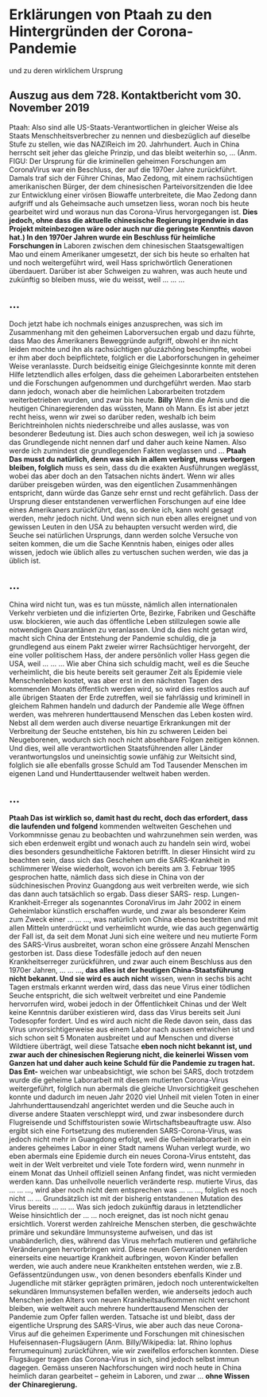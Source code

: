 # Erklärungen von Ptaah zu den Hintergründen der Corona-Pandemie
und zu deren wirklichem Ursprung
## Auszug aus dem 728. Kontaktbericht vom 30. November 2019
Ptaah: Also sind alle US-Staats-Verantwortlichen in gleicher Weise als Staats Menschheitsverbrecher zu nennen und diesbezüglich auf dieselbe Stufe zu stellen, wie das NAZIReich im 20. Jahrhundert. Auch in China herrscht seit jeher das gleiche Prinzip, und das bleibt weiterhin so, … (Anm. FIGU: Der Ursprung für die kriminellen geheimen Forschungen am CoronaVirus war ein Beschluss, der auf die 1970er Jahre zurückführt. Damals traf sich der Führer Chinas, Mao Zedong, mit einem rachsüchtigen amerikanischen Bürger, der dem chinesischen Parteivorsitzenden die Idee zur Entwicklung einer virösen Biowaffe unterbreitete, die Mao Zedong dann aufgriff und als Geheimsache auch umsetzen liess, woran noch bis heute gearbeitet wird und woraus nun das Corona-Virus hervorgegangen ist. **Dies jedoch, ohne dass die aktuelle**
**chinesische Regierung irgendwie in das Projekt miteinbezogen wäre oder auch nur die geringste**
**Kenntnis davon hat.) In den 1970er Jahren wurde ein Beschluss für heimliche Forschungen in**
Laboren zwischen dem chinesischen Staatsgewaltigen Mao und einem Amerikaner umgesetzt, der sich bis heute so erhalten hat und noch weitergeführt wird, weil Hass sprichwörtlich Generationen überdauert. Darüber ist aber Schweigen zu wahren, was auch heute und zukünftig so bleiben muss, wie du weisst, weil … … …
## …
Doch jetzt habe ich nochmals einiges anzusprechen, was sich im Zusammenhang mit den geheimen Laborversuchen ergab und dazu führte, dass Mao des Amerikaners Beweggründe aufgriff, obwohl er ihn nicht leiden mochte und ihn als rachsüchtigen gǒuzázhǒng beschimpfte, wobei er ihm aber doch beipflichtete, folglich er die Laborforschungen in geheimer Weise veranlasste. Durch beidseitig einige Gleichgesinnte konnte mit deren Hilfe letztendlich alles erfolgen, dass die geheimen Laborarbeiten entstehen und die Forschungen aufgenommen und durchgeführt werden. Mao starb dann jedoch, wonach aber die heimlichen Laborarbeiten trotzdem weiterbetrieben wurden, und zwar bis heute.
**Billy** Wenn die Amis und die heutigen Chinaregierenden das wüssten, Mann oh Mann. Es ist
aber jetzt recht heiss, wenn wir zwei so darüber reden, weshalb ich beim Berichtreinholen nichts niederschreibe und alles auslasse, was von besonderer Bedeutung ist. Dies auch schon deswegen, weil ich ja sowieso das Grundlegende nicht nennen darf und daher auch keine Namen. Also werde ich zumindest die grundlegenden Fakten weglassen und …
**Ptaah Das musst du natürlich, denn was sich in allem verbirgt, muss verborgen bleiben, folglich**
muss es sein, dass du die exakten Ausführungen weglässt, wobei das aber doch an den Tatsachen nichts ändert. Wenn wir alles darüber preisgeben würden, was den eigentlichen Zusammenhängen entspricht, dann würde das Ganze sehr ernst und recht gefährlich. Dass der Ursprung dieser entstandenen verwerflichen Forschungen auf eine Idee eines Amerikaners zurückführt, das, so denke ich, kann wohl gesagt werden, mehr jedoch nicht. Und wenn sich nun eben alles ereignet und von gewissen Leuten in den USA zu behaupten versucht werden wird, die Seuche sei natürlichen Ursprungs, dann werden solche Versuche von seiten kommen, die um die Sache Kenntnis haben, einiges oder alles wissen, jedoch wie üblich alles zu vertuschen suchen werden, wie das ja üblich ist.
## …
China wird nicht tun, was es tun müsste, nämlich allen internationalen Verkehr verbieten und die infizierten Orte, Bezirke, Fabriken und Geschäfte usw. blockieren, wie auch das öffentliche Leben stillzulegen sowie alle notwendigen Quarantänen zu veranlassen. Und da dies nicht getan wird, macht sich China der Entstehung der Pandemie schuldig, die ja grundlegend aus einem Pakt zweier wirrer Rachsüchtiger hervorgeht, der eine voller politischem Hass, der andere persönlich voller Hass gegen die USA, weil … … … Wie aber China sich schuldig macht, weil es die Seuche verheimlicht, die bis heute bereits seit geraumer Zeit als Epidemie viele Menschenleben kostet, was aber erst in den nächsten Tagen des kommenden Monats öffentlich werden wird, so wird dies restlos auch auf alle übrigen Staaten der Erde zutreffen, weil sie fahrlässig und kriminell in gleichem Rahmen handeln und dadurch der Pandemie alle Wege öffnen werden, was mehreren hunderttausend Menschen das Leben kosten wird. Nebst all dem werden auch diverse neuartige Erkrankungen mit der Verbreitung der Seuche entstehen, bis hin zu schweren Leiden bei Neugeborenen, wodurch sich noch nicht absehbare Folgen zeitigen können. Und dies, weil alle verantwortlichen Staatsführenden aller Länder verantwortungslos und uneinsichtig sowie unfähig zur Weitsicht sind, folglich sie alle ebenfalls grosse Schuld am Tod Tausender Menschen im eigenen Land und Hunderttausender weltweit haben werden.
## …
**Ptaah Das ist wirklich so, damit hast du recht, doch das erfordert, dass die laufenden und folgend**
kommenden weltweiten Geschehen und Vorkommnisse genau zu beobachten und wahrzunehmen sein werden, was sich eben erdenweit ergibt und wonach auch zu handeln sein wird, wobei dies besonders gesundheitliche Faktoren betrifft. In dieser Hinsicht wird zu beachten sein, dass sich das Geschehen um die SARS-Krankheit in schlimmerer Weise wiederholt, wovon ich bereits am 3. Februar 1995 gesprochen hatte, nämlich dass sich diese in China von der südchinesischen Provinz Guangdong aus weit verbreiten werde, wie sich das dann auch tatsächlich so ergab. Dass dieser SARS- resp. Lungen-Krankheit-Erreger als sogenanntes CoronaVirus im Jahr 2002 in einem Geheimlabor künstlich erschaffen wurde, und zwar als besonderer Keim zum Zweck einer … … …, was natürlich von China ebenso bestritten und mit allen Mitteln unterdrückt und verheimlicht wurde, wie das auch gegenwärtig der Fall ist, da seit dem Monat Juni sich eine weitere und neu mutierte Form des SARS-Virus ausbreitet, woran schon eine grössere Anzahl Menschen gestorben ist. Dass diese Todesfälle jedoch auf den neuen Krankheitserreger zurückführen, und zwar auch einem Beschluss aus den 1970er Jahren, … … …, **das alles ist der heutigen China-Staatsführung nicht bekannt. Und sie wird es auch nicht** wissen, wenn in sechs bis acht Tagen erstmals erkannt werden wird, dass das neue Virus einer tödlichen Seuche entspricht, die sich weltweit verbreitet und eine Pandemie hervorrufen wird, wobei jedoch in der Öffentlichkeit Chinas und der Welt keine Kenntnis darüber existieren wird, dass das Virus bereits seit Juni Todesopfer fordert. Und es wird auch nicht die Rede davon sein, dass das Virus unvorsichtigerweise aus einem Labor nach aussen entwichen ist und sich schon seit 5 Monaten ausbreitet und auf Menschen und diverse Wildtiere überträgt, weil diese Tatsache
**eben noch nicht bekannt ist, und zwar auch der chinesischen Regierung nicht, die keinerlei**
**Wissen vom Ganzen hat und daher auch keine Schuld für die Pandemie zu tragen hat. Das Ent-**
weichen war unbeabsichtigt, wie schon bei SARS, doch trotzdem wurde die geheime Laborarbeit mit diesem mutierten Corona-Virus weitergeführt, folglich nun abermals die gleiche Unvorsichtigkeit geschehen konnte und dadurch im neuen Jahr 2020 viel Unheil mit vielen Toten in einer Jahrhunderttausendzahl angerichtet werden und die Seuche auch in diverse andere Staaten verschleppt wird, und zwar insbesondere durch Flugreisende und Schiffstouristen sowie Wirtschaftsbeauftragte usw. Also ergibt sich eine Fortsetzung des mutierenden SARS-Corona-Virus, was jedoch nicht mehr in Guangdong erfolgt, weil die Geheimlaborarbeit in ein anderes geheimes Labor in einer Stadt namens Wuhan verlegt wurde, wo eben abermals eine Epidemie durch ein neues Corona-Virus entsteht, das weit in der Welt verbreitet und viele Tote fordern wird, wenn nunmehr in einem Monat das Unheil offiziell seinen Anfang findet, was nicht vermieden werden kann. Das unheilvolle neuerlich veränderte resp. mutierte Virus, das … … …, wird aber noch nicht dem entsprechen was … … …, folglich es noch nicht … … Grundsätzlich ist mit der bisherig entstandenen Mutation des Virus bereits … … … Was sich jedoch zukünftig daraus in letztendlicher Weise hinsichtlich der … … noch ereignet, das ist noch nicht genau ersichtlich. Vorerst werden zahlreiche Menschen sterben, die geschwächte primäre und sekundäre Immunsysteme aufweisen, und das ist unabänderlich, dies, während das Virus mehrfach mutieren und gefährliche Veränderungen hervorbringen wird. Diese neuen Genvariationen werden einerseits eine neuartige Krankheit aufbringen, wovon Kinder befallen werden, wie auch andere neue Krankheiten entstehen werden, wie z.B. Gefässentzündungen usw., von denen besonders ebenfalls Kinder und Jugendliche mit stärker geprägten primären, jedoch noch unterentwickelten sekundären Immunsystemen befallen werden, wie anderseits jedoch auch Menschen jeden Alters von neuen Krankheitsaufkommen nicht verschont bleiben, wie weltweit auch mehrere hunderttausend Menschen der Pandemie zum Opfer fallen werden. Tatsache ist und bleibt, dass der eigentliche Ursprung des SARS-Virus, wie aber auch das neue Corona-Virus auf die geheimen Experimente und Forschungen mit chinesischen Hufeisennasen-Flugsäugern (Anm. Billy/Wikipedia: lat. Rhino lophus ferrumequinum) zurückführen, wie wir zweifellos erforschen konnten. Diese Flugsäuger tragen das Corona-Virus in sich, sind jedoch selbst immun dagegen. Gemäss unseren Nachforschungen wird noch heute in China heimlich daran gearbeitet – geheim in Laboren, und zwar …
**ohne Wissen der Chinaregierung.**
